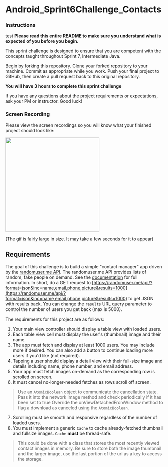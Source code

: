 # Android_Sprint6Challenge_Contacts

### Instructions
test
**Please read this entire README to make sure you understand what is expected of you before you begin.**

This sprint challenge is designed to ensure that you are competent with the concepts taught throughout Sprint 7, Intermediate Java.

Begin by forking this repository. Clone your forked repository to your machine. Commit as appropriate while you work. Push your final project to GitHub, then create a pull request back to this original repository.

**You will have 3 hours to complete this sprint challenge**

If you have any questions about the project requirements or expectations, ask your PM or instructor. Good luck!

### Screen Recording

Please view the screen recordings so you will know what your finished project should look like:

<img src="Contacts_Short.gif" width="300">

(The gif is fairly large in size. It may take a few seconds for it to appear)

## Requirements

The goal of this challenge is to build a simple "contact manager" app driven by the [randomuser.me API](https://randomuser.me). The randomuser.me API provides lists of random, fake people on demand. See the [documentation](https://randomuser.me/documentation#howto) for full information. In short, do a GET request to [https://randomuser.me/api/?format=json&inc=name,email,phone,picture&results=1000](https://randomuser.me/api/?format=json&inc=name,email,phone,picture&results=1000) to get JSON with results back. You can change the `results` URL query parameter to control the number of users you get back (max is 5000).

The requirements for this project are as follows:

1. Your main view controller should display a table view with loaded users.
2. Each table view cell must display the user's (thumbnail) image and their name.
3. The app must fetch and display at least 1000 users. You may include more if desired. You can also add a button to continue loading more users if you'd like (not required).
4. Tapping a user should display a detail view with their full-size image and details including name, phone number, and email address.
5. Your app must fetch images on-demand as the corresponding row is scrolled on screen.
6. It must cancel no-longer-needed fetches as rows scroll off screen.
> Use an `AtomicBoolean` object to communicate the cancellation state. Pass it into the network image method and check periodically if it has been set to true
> Override the onViewDetachedFromWindow method to flag a download as canceled using the `AtomicBoolean`.

7. Scrolling must be smooth and responsive regardless of the number of loaded users.
8. You must implement a generic `Cache` to cache already-fetched thumbnail and fullsize images. `Cache` **must** be thread-safe.
> This could be done with a class that stores the most recently viewed contact images in memory. Be sure to store both the image thumbnail and the larger image, use the last portion of the url as a key to access the storage.
